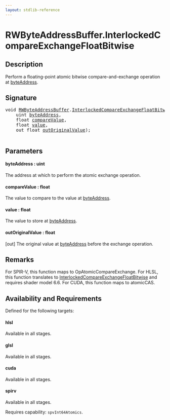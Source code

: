 ```yaml
---
layout: stdlib-reference
---
```


# RWByteAddressBuffer\.InterlockedCompareExchangeFloatBitwise

## Description

Perform a floating-point atomic bitwise compare-and-exchange operation at <span class='code'><a href="interlockedcompareexchangefloatbitwise-0biqv.html#decl-byteAddress" class="code_param">byteAddress</a></span>.



## Signature 

<pre>
<span class="code_keyword">void</span> <a href="index.html" class="code_type">RWByteAddressBuffer</a>.<a href="interlockedcompareexchangefloatbitwise-0biqv.html">InterlockedCompareExchangeFloatBitwise</a>(
    <span class="code_keyword">uint</span> <a href="interlockedcompareexchangefloatbitwise-0biqv.html#decl-byteAddress" class="code_param">byteAddress</a>,
    <span class="code_keyword">float</span> <a href="interlockedcompareexchangefloatbitwise-0biqv.html#decl-compareValue" class="code_param">compareValue</a>,
    <span class="code_keyword">float</span> <a href="interlockedcompareexchangefloatbitwise-0biqv.html#decl-value" class="code_param">value</a>,
    <span class="code_keyword">out</span> <span class="code_keyword">float</span> <a href="interlockedcompareexchangefloatbitwise-0biqv.html#decl-outOriginalValue" class="code_param">outOriginalValue</a>);

</pre>

## Parameters

####  <a id="decl-byteAddress"></a>byteAddress  : uint
The address at which to perform the atomic exchange operation.

####  <a id="decl-compareValue"></a>compareValue  : float
The value to compare to the value at <span class='code'><a href="interlockedcompareexchangefloatbitwise-0biqv.html#decl-byteAddress" class="code_param">byteAddress</a></span>.

####  <a id="decl-value"></a>value  : float
The value to store at <span class='code'><a href="interlockedcompareexchangefloatbitwise-0biqv.html#decl-byteAddress" class="code_param">byteAddress</a></span>.

####  <a id="decl-outOriginalValue"></a>outOriginalValue  : float
\[out\] The original value at <span class='code'><a href="interlockedcompareexchangefloatbitwise-0biqv.html#decl-byteAddress" class="code_param">byteAddress</a></span> before the exchange operation.


## Remarks
For SPIR-V, this function maps to <span class='code'>OpAtomicCompareExchange</span>. For HLSL, this function
translates to <span class='code'><a href="interlockedcompareexchangefloatbitwise-0biqv.html">InterlockedCompareExchangeFloatBitwise</a></span> and requires shader model 6.6.
For CUDA, this function maps to <span class='code'>atomicCAS</span>.


## Availability and Requirements

Defined for the following targets:

#### hlsl
Available in all stages.

#### glsl
Available in all stages.

#### cuda
Available in all stages.

#### spirv
Available in all stages.

Requires capability: `spvInt64Atomics`.


